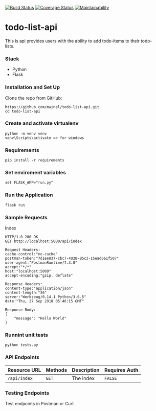 [![Build Status](https://travis-ci.org/mwinel/todo-list-api.svg?branch=develop)](https://travis-ci.org/mwinel/todo-list-api)  [![Coverage Status](https://coveralls.io/repos/github/mwinel/todo-list-api/badge.svg?branch=develop)](https://coveralls.io/github/mwinel/todo-list-api?branch=develop)  [![Maintainability](https://api.codeclimate.com/v1/badges/0270f6ee59a10cc93a82/maintainability)](https://codeclimate.com/github/mwinel/todo-list-api/maintainability)

# todo-list-api
This is api provides users with the ability to add todo-items to their todo-lists.

### Stack
- Python
- Flask

### Installation and Set Up


Clone the repo from GitHub:

```
https://github.com/mwinel/todo-list-api.git
cd todo-list-api
```

### Create and activate virtualenv

```
python -m venv venv
venv\Scripts\activate => for windows
```

### Requirements

```
pip install -r requirements
```

### Set enviroment variables

```
set FLASK_APP="run.py"
```

### Run the Application

```
flask run
```

### Sample Requests

Index
```
HTTP/1.0 200 OK
GET http://localhost:5000/api/index

Request Headers:
cache-control:"no-cache"
postman-token:"7d1ee037-cbc7-4028-85c3-1bead661f507"
user-agent:"PostmanRuntime/7.3.0"
accept:"*/*"
host:"localhost:5000"
accept-encoding:"gzip, deflate"

Response Headers:
content-type:"application/json"
content-length:"36"
server:"Werkzeug/0.14.1 Python/3.6.5"
date:"Thu, 27 Sep 2018 05:46:15 GMT"

Response Body:
{
    "message": "Hello World"
}

```

### Runnint unit tests

```
python tests.py 
```

### API Endpoints

| Resource URL | Methods | Description | Requires Auth |
| -------- | ------------- | --------- |--------------- |
| `/api/index` | `GET`  | The index | `FALSE` |

### Testing Endpoints

Test endpoints in Postman or Curl.
